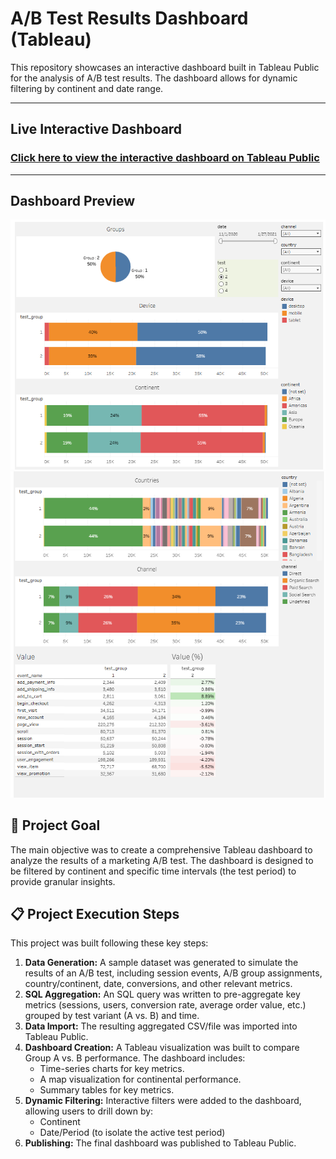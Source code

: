 # A/B Test Results Dashboard (Tableau)

This repository showcases an interactive dashboard built in Tableau Public for the analysis of A/B test results. The dashboard allows for dynamic filtering by continent and date range.

---

## Live Interactive Dashboard

### [ Click here to view the interactive dashboard on Tableau Public]([https://public.tableau.com/views/CreateYourABTestingTool_17617488603990/Dashboard1?:language=en-US&:sid=&:redirect=auth&:display_count=n&:origin=viz_share_link])

---

##  Dashboard Preview

![Tableau Dashboard Preview 1](Tableau%201.png)
![Tableau Dashboard Preview 2](Tableau%202.png)

## 🎯 Project Goal

The main objective was to create a comprehensive Tableau dashboard to analyze the results of a marketing A/B test. The dashboard is designed to be filtered by continent and specific time intervals (the test period) to provide granular insights.

## 📋 Project Execution Steps

This project was built following these key steps:

1.  **Data Generation:** A sample dataset was generated to simulate the results of an A/B test, including session events, A/B group assignments, country/continent, date, conversions, and other relevant metrics.
2.  **SQL Aggregation:** An SQL query was written to pre-aggregate key metrics (sessions, users, conversion rate, average order value, etc.) grouped by test variant (A vs. B) and time.
3.  **Data Import:** The resulting aggregated CSV/file was imported into Tableau Public.
4.  **Dashboard Creation:** A Tableau visualization was built to compare Group A vs. B performance. The dashboard includes:
    * Time-series charts for key metrics.
    * A map visualization for continental performance.
    * Summary tables for key metrics.
5.  **Dynamic Filtering:** Interactive filters were added to the dashboard, allowing users to drill down by:
    * Continent
    * Date/Period (to isolate the active test period)
6.  **Publishing:** The final dashboard was published to Tableau Public.
